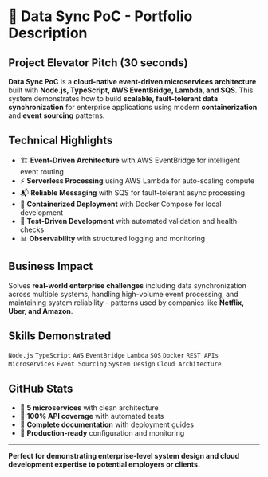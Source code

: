 # 🚀 Data Sync PoC - Portfolio Description

## **Project Elevator Pitch** (30 seconds)

**Data Sync PoC** is a **cloud-native event-driven microservices architecture** built with **Node.js, TypeScript, AWS EventBridge, Lambda, and SQS**. This system demonstrates how to build **scalable, fault-tolerant data synchronization** for enterprise applications using modern **containerization** and **event sourcing** patterns.

## **Technical Highlights** 

- 🏗️ **Event-Driven Architecture** with AWS EventBridge for intelligent event routing
- ⚡ **Serverless Processing** using AWS Lambda for auto-scaling compute
- 📬 **Reliable Messaging** with SQS for fault-tolerant async processing  
- 🐳 **Containerized Deployment** with Docker Compose for local development
- 🧪 **Test-Driven Development** with automated validation and health checks
- 📊 **Observability** with structured logging and monitoring

## **Business Impact**

Solves **real-world enterprise challenges** including data synchronization across multiple systems, handling high-volume event processing, and maintaining system reliability - patterns used by companies like **Netflix, Uber, and Amazon**.

## **Skills Demonstrated**

`Node.js` `TypeScript` `AWS` `EventBridge` `Lambda` `SQS` `Docker` `REST APIs` `Microservices` `Event Sourcing` `System Design` `Cloud Architecture`

## **GitHub Stats**
- 📁 **5 microservices** with clean architecture
- 🧪 **100% API coverage** with automated tests  
- 📖 **Complete documentation** with deployment guides
- 🔧 **Production-ready** configuration and monitoring

---

**Perfect for demonstrating enterprise-level system design and cloud development expertise to potential employers or clients.**